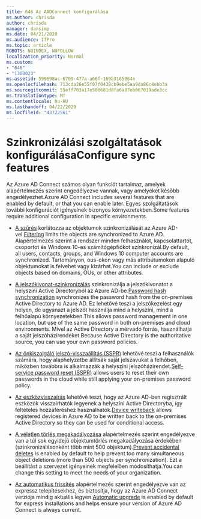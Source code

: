 ```yaml
---
title: 646 Az AADConnect konfigurálása
ms.author: chrisda
author: chrisda
manager: dansimp
ms.date: 04/21/2020
ms.audience: ITPro
ms.topic: article
ROBOTS: NOINDEX, NOFOLLOW
localization_priority: Normal
ms.custom:
- "646"
- "1300023"
ms.assetid: 599698ac-6709-477a-a66f-169b3165064e
ms.openlocfilehash: 713cda26e55f07f0438cb9ebe5aa9da86c4ebb3a
ms.sourcegitcommit: 55eff703a17e500681d8fa6a87eb067019ade3cc
ms.translationtype: MT
ms.contentlocale: hu-HU
ms.lasthandoff: 04/22/2020
ms.locfileid: "43722561"
---
```

# <a name="configure-sync-features"></a><span data-ttu-id="29fda-102">Szinkronizálási szolgáltatások konfigurálása</span><span class="sxs-lookup"><span data-stu-id="29fda-102">Configure sync features</span></span>

<span data-ttu-id="29fda-103">Az Azure AD Connect számos olyan funkciót tartalmaz, amelyek alapértelmezés szerint engedélyezve vannak, vagy amelyeket később engedélyezhet.</span><span class="sxs-lookup"><span data-stu-id="29fda-103">Azure AD Connect includes several features that are enabled by default, or that you can enable later.</span></span> <span data-ttu-id="29fda-104">Egyes szolgáltatások további konfigurációt igényelnek bizonyos környezetekben.</span><span class="sxs-lookup"><span data-stu-id="29fda-104">Some features require additional configuration in specific environments.</span></span>

- <span data-ttu-id="29fda-105">[A szűrés](https://docs.microsoft.com/azure/active-directory/connect/active-directory-aadconnectsync-configure-filtering) korlátozza az objektumok szinkronizálását az Azure AD-vel.</span><span class="sxs-lookup"><span data-stu-id="29fda-105">[Filtering](https://docs.microsoft.com/azure/active-directory/connect/active-directory-aadconnectsync-configure-filtering) limits the objects are synchronized to Azure AD.</span></span> <span data-ttu-id="29fda-106">Alapértelmezés szerint a rendszer minden felhasználót, kapcsolattartót, csoportot és Windows 10-es számítógépfiókot szinkronizál.</span><span class="sxs-lookup"><span data-stu-id="29fda-106">By default, all users, contacts, groups, and Windows 10 computer accounts are synchronized.</span></span> <span data-ttu-id="29fda-107">Tartományon, ous-okon vagy más attribútumokon alapuló objektumokat is felvehet vagy kizárhat.</span><span class="sxs-lookup"><span data-stu-id="29fda-107">You can include or exclude objects based on domains, OUs, or other attributes.</span></span>

- <span data-ttu-id="29fda-108">[A jelszókivonat-szinkronizálás](https://docs.microsoft.com/azure/active-directory/connect/active-directory-aadconnectsync-implement-password-hash-synchronization) szinkronizálja a jelszókivonatot a helyszíni Active Directoryból az Azure AD-be.</span><span class="sxs-lookup"><span data-stu-id="29fda-108">[Password hash synchronization](https://docs.microsoft.com/azure/active-directory/connect/active-directory-aadconnectsync-implement-password-hash-synchronization) synchronizes the password hash from the on-premises Active Directory to Azure AD.</span></span> <span data-ttu-id="29fda-109">Ez lehetővé teszi a jelszókezelést egy helyen, de ugyanazt a jelszót használja mind a helyszíni, mind a felhőalapú környezetekben.</span><span class="sxs-lookup"><span data-stu-id="29fda-109">This allows password management in one location, but use of the same password in both on-premises and cloud environments.</span></span> <span data-ttu-id="29fda-110">Mivel az Active Directory a mérvadó forrás, használhatja a saját jelszóházirendeket.</span><span class="sxs-lookup"><span data-stu-id="29fda-110">Because Active Directory is the authoritative source, you can use your own password policies.</span></span>

- <span data-ttu-id="29fda-111">[Az önkiszolgáló jelszó-visszaállítás (SSPR)](https://docs.microsoft.com/azure/active-directory/authentication/quickstart-sspr) lehetővé teszi a felhasználók számára, hogy alaphelyzetbe állítsák saját jelszavukat a felhőben, miközben továbbra is alkalmazzák a helyszíni jelszóházirendet.</span><span class="sxs-lookup"><span data-stu-id="29fda-111">[Self-service password reset (SSPR)](https://docs.microsoft.com/azure/active-directory/authentication/quickstart-sspr) allows users to reset their own passwords in the cloud while still applying your on-premises password policy.</span></span>

- <span data-ttu-id="29fda-112">[Az eszközvisszaírás](https://docs.microsoft.com/azure/active-directory/connect/active-directory-aadconnect-feature-device-writeback) lehetővé teszi, hogy az Azure AD-ben regisztrált eszközök visszaírhatók legyenek a helyszíni Active Directoryba, így feltételes hozzáféréshez használhatók.</span><span class="sxs-lookup"><span data-stu-id="29fda-112">[Device writeback](https://docs.microsoft.com/azure/active-directory/connect/active-directory-aadconnect-feature-device-writeback) allows registered devices in Azure AD to be written back to the on-premises Active Directory so they can be used for conditional access.</span></span>

- <span data-ttu-id="29fda-113">[A véletlen törlés megakadályozása](https://docs.microsoft.com/azure/active-directory/connect/active-directory-aadconnectsync-feature-prevent-accidental-deletes) alapértelmezés szerint engedélyezve van a túl sok egyidejű objektumtörlés megakadályozása érdekében (szinkronizálásonként több mint 500 objektum).</span><span class="sxs-lookup"><span data-stu-id="29fda-113">[Prevent accidental deletes](https://docs.microsoft.com/azure/active-directory/connect/active-directory-aadconnectsync-feature-prevent-accidental-deletes) is enabled by default to help prevent too many simultaneous object deletions (more than 500 objects per synchronization).</span></span> <span data-ttu-id="29fda-114">Ezt a beállítást a szervezet igényeinek megfelelően módosíthatja.</span><span class="sxs-lookup"><span data-stu-id="29fda-114">You can change this setting to meet the needs of your organization.</span></span>

- <span data-ttu-id="29fda-115">[Az automatikus frissítés](https://docs.microsoft.com/azure/active-directory/connect/active-directory-aadconnect-feature-automatic-upgrade) alapértelmezés szerint engedélyezve van az expressz telepítésekhez, és biztosítja, hogy az Azure AD Connect verziója mindig aktuális legyen.</span><span class="sxs-lookup"><span data-stu-id="29fda-115">[Automatic upgrade](https://docs.microsoft.com/azure/active-directory/connect/active-directory-aadconnect-feature-automatic-upgrade) is enabled by default for express installations and helps ensure your version of Azure AD Connect is always current.</span></span>
